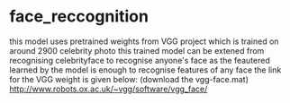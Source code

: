 # face_reccognition
this model uses pretrained weights from VGG project which is trained on around 2900 celebrity photo
this trained model can be extened from recognising celebrityface to recognise anyone's face as the feautered learned by the model is enough to recognise features of any face
the link for the VGG weight is given below:
(download the vgg-face.mat)
http://www.robots.ox.ac.uk/~vgg/software/vgg_face/
